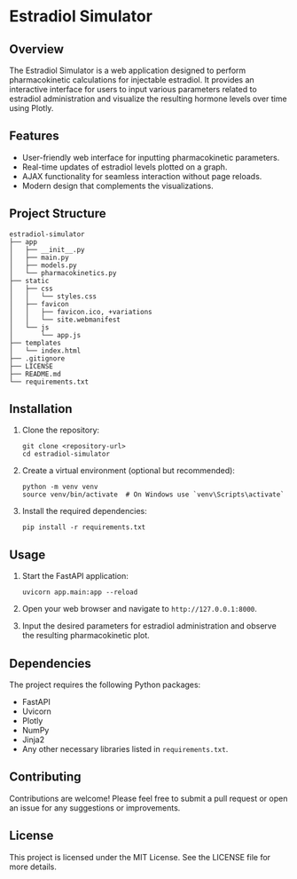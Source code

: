 # Estradiol Simulator

## Overview

The Estradiol Simulator is a web application designed to perform pharmacokinetic calculations for injectable estradiol. It provides an interactive interface for users to input various parameters related to estradiol administration and visualize the resulting hormone levels over time using Plotly.

## Features

- User-friendly web interface for inputting pharmacokinetic parameters.
- Real-time updates of estradiol levels plotted on a graph.
- AJAX functionality for seamless interaction without page reloads.
- Modern design that complements the visualizations.

## Project Structure

```text
estradiol-simulator
├── app
│   ├── __init__.py
│   ├── main.py
│   ├── models.py
│   └── pharmacokinetics.py
├── static
│   ├── css
│   │   └── styles.css
│   ├── favicon
│   │   ├── favicon.ico, +variations
│   │   └── site.webmanifest
│   └── js
│       └── app.js
├── templates
│   └── index.html
├── .gitignore
├── LICENSE
├── README.md
└── requirements.txt
```

## Installation

1. Clone the repository:

   ```text
   git clone <repository-url>
   cd estradiol-simulator
   ```

2. Create a virtual environment (optional but recommended):

   ```text
   python -m venv venv
   source venv/bin/activate  # On Windows use `venv\Scripts\activate`
   ```

3. Install the required dependencies:

   ```text
   pip install -r requirements.txt
   ```

## Usage

1. Start the FastAPI application:

   ```text
   uvicorn app.main:app --reload
   ```

2. Open your web browser and navigate to `http://127.0.0.1:8000`.

3. Input the desired parameters for estradiol administration and observe the resulting pharmacokinetic plot.

## Dependencies

The project requires the following Python packages:

- FastAPI
- Uvicorn
- Plotly
- NumPy
- Jinja2
- Any other necessary libraries listed in `requirements.txt`.

## Contributing

Contributions are welcome! Please feel free to submit a pull request or open an issue for any suggestions or improvements.

## License

This project is licensed under the MIT License. See the LICENSE file for more details.
